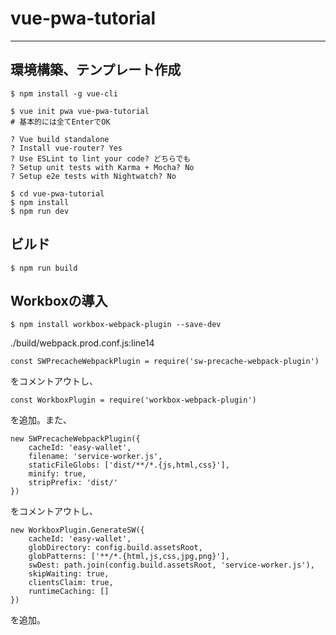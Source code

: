 # vue-pwa-tutorial

---

## 環境構築、テンプレート作成

```
$ npm install -g vue-cli

$ vue init pwa vue-pwa-tutorial
# 基本的には全てEnterでOK

? Vue build standalone 
? Install vue-router? Yes
? Use ESLint to lint your code? どちらでも
? Setup unit tests with Karma + Mocha? No
? Setup e2e tests with Nightwatch? No

$ cd vue-pwa-tutorial
$ npm install
$ npm run dev
```

## ビルド
```
$ npm run build
```

## Workboxの導入
```
$ npm install workbox-webpack-plugin --save-dev
```

./build/webpack.prod.conf.js:line14
```
const SWPrecacheWebpackPlugin = require('sw-precache-webpack-plugin')
```
をコメントアウトし、
```
const WorkboxPlugin = require('workbox-webpack-plugin')
```
を追加。また、

```
new SWPrecacheWebpackPlugin({
    cacheId: 'easy-wallet',
    filename: 'service-worker.js',
    staticFileGlobs: ['dist/**/*.{js,html,css}'],
    minify: true,
    stripPrefix: 'dist/'
})
```
をコメントアウトし、
```
new WorkboxPlugin.GenerateSW({
    cacheId: 'easy-wallet',
    globDirectory: config.build.assetsRoot,
    globPatterns: ['**/*.{html,js,css,jpg,png}'],
    swDest: path.join(config.build.assetsRoot, 'service-worker.js'),
    skipWaiting: true,
    clientsClaim: true,
    runtimeCaching: []
})
```
を追加。